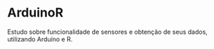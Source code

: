 # ArduinoR
Estudo sobre funcionalidade de sensores e obtenção de seus dados, utilizando Arduíno e R.
